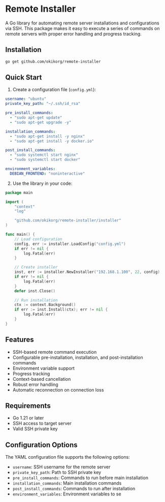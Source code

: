 # Remote Installer

A Go library for automating remote server installations and configurations via SSH. This package makes it easy to execute a series of commands on remote servers with proper error handling and progress tracking.

## Installation

```bash
go get github.com/okikorg/remote-installer
```

## Quick Start

1. Create a configuration file (`config.yml`):

```yaml
username: "ubuntu"
private_key_path: "~/.ssh/id_rsa"

pre_install_commands:
  - "sudo apt-get update"
  - "sudo apt-get upgrade -y"

installation_commands:
  - "sudo apt-get install -y nginx"
  - "sudo apt-get install -y docker.io"

post_install_commands:
  - "sudo systemctl start nginx"
  - "sudo systemctl start docker"

environment_variables:
  DEBIAN_FRONTEND: "noninteractive"
```

2. Use the library in your code:

```go
package main

import (
    "context"
    "log"

    "github.com/okikorg/remote-installer/installer"
)

func main() {
    // Load configuration
    config, err := installer.LoadConfig("config.yml")
    if err != nil {
        log.Fatal(err)
    }

    // Create installer
    inst, err := installer.NewInstaller("192.168.1.100", 22, config)
    if err != nil {
        log.Fatal(err)
    }
    defer inst.Close()

    // Run installation
    ctx := context.Background()
    if err := inst.Install(ctx); err != nil {
        log.Fatal(err)
    }
}
```

## Features

- SSH-based remote command execution
- Configurable pre-installation, installation, and post-installation commands
- Environment variable support
- Progress tracking
- Context-based cancellation
- Robust error handling
- Automatic reconnection on connection loss

## Requirements

- Go 1.21 or later
- SSH access to target server
- Valid SSH private key

## Configuration Options

The YAML configuration file supports the following options:

- `username`: SSH username for the remote server
- `private_key_path`: Path to SSH private key
- `pre_install_commands`: Commands to run before main installation
- `installation_commands`: Main installation commands
- `post_install_commands`: Commands to run after installation
- `environment_variables`: Environment variables to se
